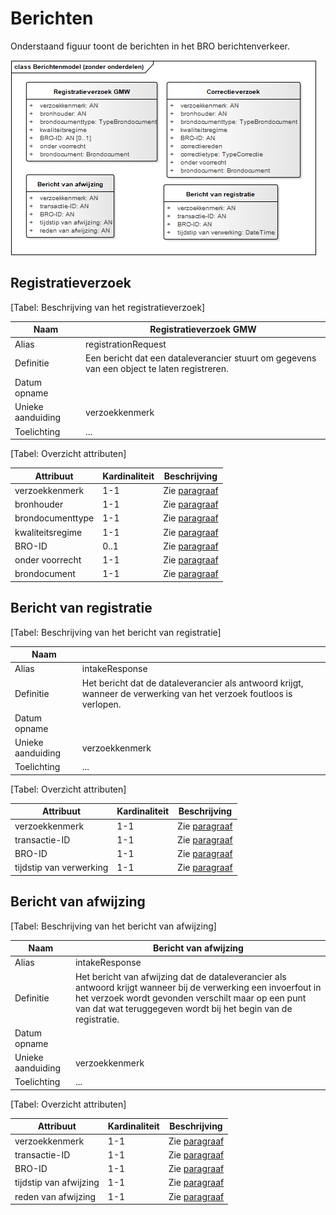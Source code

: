 # Berichten

Onderstaand figuur toont de berichten in het BRO berichtenverkeer.

![Berichtenmodel BRO berichtenverkeer](media/fig-berichtenmodel-zonder-onderdelen.png)

## Registratieverzoek

[Tabel: Beschrijving van het registratieverzoek]

| Naam       | Registratieverzoek GMW    |
|------      | --------------------------|
| Alias             | registrationRequest  |
| Definitie         | Een bericht dat een dataleverancier stuurt om gegevens van een object te laten registreren. |
| Datum opname      |  |
| Unieke aanduiding | verzoekkenmerk |
| Toelichting| ...  |

[Tabel: Overzicht attributen]

| Attribuut | Kardinaliteit | Beschrijving |
| ----------| --------------| -------------|
| verzoekkenmerk | 1-1 | Zie [paragraaf ](#711-identificatie) |
| bronhouder | 1-1 | Zie [paragraaf ](#711-identificatie) |
| brondocumenttype | 1-1 | Zie [paragraaf ](#711-identificatie) |
| kwaliteitsregime | 1-1 | Zie [paragraaf ](#711-identificatie) |
| BRO-ID | 0..1 | Zie [paragraaf ](#711-identificatie) |
| onder voorrecht | 1-1 | Zie [paragraaf ](#711-identificatie) |
| brondocument | 1-1 | Zie [paragraaf ](#711-identificatie) |

## Bericht van registratie

[Tabel: Beschrijving van het bericht van registratie]

| Naam       |     |
|------      | --------------------------|
| Alias             | intakeResponse  |
| Definitie         |  Het bericht dat de dataleverancier als antwoord krijgt, wanneer de verwerking van het verzoek foutloos is verlopen.   |
| Datum opname      |  |
| Unieke aanduiding | verzoekkenmerk |
| Toelichting| ...  |

[Tabel: Overzicht attributen]

| Attribuut | Kardinaliteit | Beschrijving |
| ----------| --------------| -------------|
| verzoekkenmerk | 1-1 | Zie [paragraaf ](#711-identificatie) |
| transactie-ID | 1-1 | Zie [paragraaf ](#711-identificatie) |
| BRO-ID | 1-1 | Zie [paragraaf ](#711-identificatie) |
| tijdstip van verwerking | 1-1 | Zie [paragraaf ](#711-identificatie) |

## Bericht van afwijzing
[Tabel: Beschrijving van het bericht van afwijzing]

| Naam       | Bericht van afwijzing    |
|------      | --------------------------|
| Alias             | intakeResponse  |
| Definitie         |  Het bericht van afwijzing dat de dataleverancier als antwoord krijgt wanneer bij de verwerking een invoerfout in het verzoek wordt gevonden verschilt maar op een punt van dat wat teruggegeven wordt bij het begin van de registratie. |
| Datum opname      |  |
| Unieke aanduiding | verzoekkenmerk |
| Toelichting| ...  |

[Tabel: Overzicht attributen]

| Attribuut | Kardinaliteit | Beschrijving |
| ----------| --------------| -------------|
| verzoekkenmerk | 1-1 | Zie [paragraaf ](#711-identificatie) |
| transactie-ID | 1-1 | Zie [paragraaf ](#711-identificatie) |
| BRO-ID | 1-1 | Zie [paragraaf ](#711-identificatie) |
| tijdstip van afwijzing | 1-1 | Zie [paragraaf ](#711-identificatie) |
| reden van afwijzing | 1-1 | Zie [paragraaf ](#711-identificatie) |


